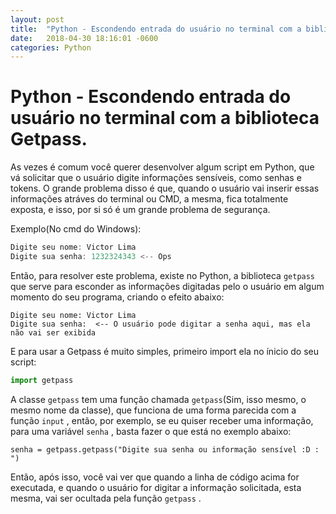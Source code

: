 ```yaml
---
layout: post
title:  "Python - Escondendo entrada do usuário no terminal com a biblioteca Getpass"
date:   2018-04-30 18:16:01 -0600
categories: Python
---
```



# Python - Escondendo entrada do usuário no terminal com a biblioteca Getpass.

As vezes é comum você querer desenvolver algum script em Python, que vá solicitar que o usuário digite informações sensíveis, como senhas e tokens. O grande problema disso é que, quando o usuário vai inserir essas informações atráves do terminal ou CMD, a mesma, fica totalmente exposta, e isso, por si só é um grande problema de segurança.

Exemplo(No cmd do Windows):

```powershell
Digite seu nome: Victor Lima
Digite sua senha: 1232324343 <-- Ops
```

Então, para resolver este problema, existe no Python, a biblioteca ```getpass``` que serve para esconder as informações digitadas pelo o usuário em algum momento do seu programa, criando o efeito abaixo:

```
Digite seu nome: Victor Lima
Digite sua senha:  <-- O usuário pode digitar a senha aqui, mas ela não vai ser exibida
```

E para usar a Getpass é muito simples, primeiro import ela no ínicio do seu script:

```python
import getpass
```

A classe ```getpass``` tem uma função chamada ```getpass```(Sim, isso mesmo, o mesmo nome da classe), que funciona de uma forma parecida com a função ```input``` , então, por exemplo, se eu quiser receber uma informação, para uma variável ```senha``` ,  basta fazer o que está no exemplo abaixo:

```pyth
senha = getpass.getpass("Digite sua senha ou informação sensível :D : ")
```

Então, após isso, você vai ver que quando a linha de código acima for executada, e quando o usuário for digitar a informação solicitada, esta mesma, vai ser ocultada pela função ```getpass``` .